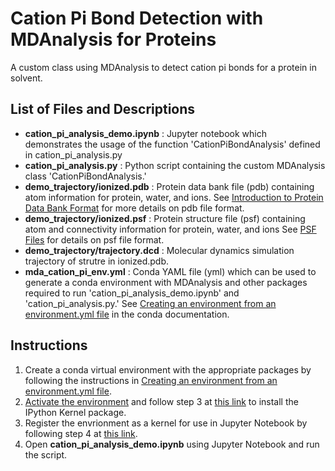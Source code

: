 # Cation Pi Bond Detection with MDAnalysis for Proteins
A custom class using MDAnalysis to detect cation pi bonds for a protein in solvent.

## List of Files and Descriptions
- **cation_pi_analysis_demo.ipynb** : Jupyter notebook which demonstrates the usage of the function 'CationPiBondAnalysis' defined in cation_pi_analysis.py
- **cation_pi_analysis.py** : Python script containing the custom MDAnalysis class 'CationPiBondAnalysis.'
- **demo_trajectory/ionized.pdb** : Protein data bank file (pdb) containing atom information for protein, water, and ions. See [Introduction to Protein Data Bank Format](https://www.cgl.ucsf.edu/chimera/docs/UsersGuide/tutorials/pdbintro.html) for more details on pdb file format.
- **demo_trajectory/ionized.psf** : Protein structure file (psf) containing atom and connectivity information for protein, water, and ions See [PSF Files](https://www.ks.uiuc.edu/Training/Tutorials/namd/namd-tutorial-unix-html/node23.html) for details on psf file format.
- **demo_trajectory/trajectory.dcd** : Molecular dynamics simulation trajectory of strutre in ionized.pdb.
- **mda_cation_pi_env.yml** : Conda YAML file (yml) which can be used to generate a conda environment with MDAnalysis and other packages required to run 'cation_pi_analysis_demo.ipynb' and 'cation_pi_analysis.py.' See [Creating an environment from an environment.yml file](https://conda.io/projects/conda/en/latest/user-guide/tasks/manage-environments.html#creating-an-environment-from-an-environment-yml-file) in the conda documentation.

## Instructions

1. Create a conda virtual environment with the appropriate packages by following the instructions in [Creating an environment from an environment.yml file](https://conda.io/projects/conda/en/latest/user-guide/tasks/manage-environments.html#creating-an-environment-from-an-environment-yml-file).
2. [Activate the environment](https://conda.io/projects/conda/en/latest/user-guide/tasks/manage-environments.html#activating-an-environment) and follow step 3 at [this link](https://saturncloud.io/blog/how-to-add-a-python-3-kernel-to-jupyter-ipython/) to install the IPython Kernel package.
3. Register the envrionment as a kernel for use in Jupyter Notebook by following step 4 at [this link](https://saturncloud.io/blog/how-to-add-a-python-3-kernel-to-jupyter-ipython/).
4. Open **cation_pi_analysis_demo.ipynb** using Jupyter Notebook and run the script.
